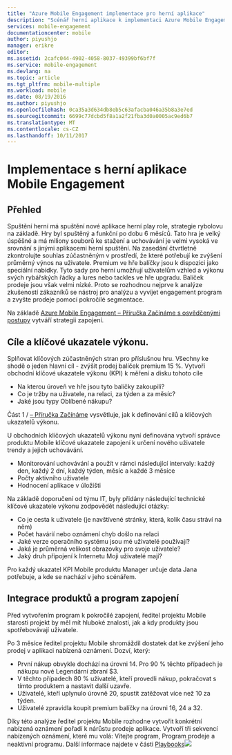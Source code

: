 ```yaml
---
title: "Azure Mobile Engagement implementace pro herní aplikace"
description: "Scénář herní aplikace k implementaci Azure Mobile Engagement"
services: mobile-engagement
documentationcenter: mobile
author: piyushjo
manager: erikre
editor: 
ms.assetid: 2cafc044-4902-4058-8037-49399bf6bf7f
ms.service: mobile-engagement
ms.devlang: na
ms.topic: article
ms.tgt_pltfrm: mobile-multiple
ms.workload: mobile
ms.date: 08/19/2016
ms.author: piyushjo
ms.openlocfilehash: 0ca35a3d634db8eb5c63afacba046a35b8a3e7ed
ms.sourcegitcommit: 6699c77dcbd5f8a1a2f21fba3d0a0005ac9ed6b7
ms.translationtype: MT
ms.contentlocale: cs-CZ
ms.lasthandoff: 10/11/2017
---
```

# <a name="implement-mobile-engagement-with-gaming-app"></a>Implementace s herní aplikace Mobile Engagement
## <a name="overview"></a>Přehled
Spuštění herní má spuštění nové aplikace herní play role, strategie rybolovu na základě. Hry byl spuštěný a funkční po dobu 6 měsíců. Tato hra je velký úspěšné a má miliony souborů ke stažení a uchovávání je velmi vysoká ve srovnání s jinými aplikacemi herní spuštění. Na zasedání čtvrtletně zkontrolujte souhlas zúčastněným v prostředí, že které potřebují ke zvýšení průměrný výnos na uživatele. Premium ve hře balíčky jsou k dispozici jako speciální nabídky. Tyto sady pro herní umožňují uživatelům vzhled a výkonu svých rybářských řádky a lures nebo tackles ve hře upgradu. Balíček prodeje jsou však velmi nízké. Proto se rozhodnou nejprve k analýze zkušeností zákazníků se nástroj pro analýzu a vyvíjet engagement program a zvyšte prodeje pomocí pokročilé segmentace.

Na základě [Azure Mobile Engagement – Příručka Začínáme s osvědčenými postupy](mobile-engagement-getting-started-best-practices.md) vytváří strategii zapojení.

## <a name="objectives-and-kpis"></a>Cíle a klíčové ukazatele výkonu.
Splňovat klíčových zúčastněných stran pro příslušnou hru. Všechny ke shodě o jeden hlavní cíl - zvýšit prodej balíček premium 15 %. Vytvoří obchodní klíčové ukazatele výkonu (KPI) k měření a disku tohoto cíle

* Na kterou úroveň ve hře jsou tyto balíčky zakoupili?
* Co je tržby na uživatele, na relaci, za týden a za měsíc?
* Jaké jsou typy Oblíbené nákupu?

Část 1 / [– Příručka Začínáme](mobile-engagement-getting-started-best-practices.md) vysvětluje, jak k definování cílů a klíčových ukazatelů výkonu. 

U obchodních klíčových ukazatelů výkonu nyní definována vytvoří správce produktu Mobile klíčové ukazatele zapojení k určení nového uživatele trendy a jejich uchovávání.

* Monitorování uchovávání a použít v rámci následující intervaly: každý den, každý 2 dní, každý týden, měsíc a každé 3 měsíce
* Počty aktivního uživatele
* Hodnocení aplikace v úložišti

Na základě doporučení od týmu IT, byly přidány následující technické klíčové ukazatele výkonu zodpovědět následující otázky:

* Co je cesta k uživatele (je navštívené stránky, která, kolik času stráví na něm)
* Počet havárií nebo oznámení chyb došlo na relaci
* Jaké verze operačního systému jsou mé uživatelé používají?
* Jaká je průměrná velikost obrazovky pro svoje uživatele?
* Jaký druh připojení k Internetu Moji uživatelé mají?

Pro každý ukazatel KPI Mobile produktu Manager určuje data Jana potřebuje, a kde se nachází v jeho scénářem.

## <a name="engagement-program-and-integration"></a>Integrace produktů a program zapojení
Před vytvořením program k pokročilé zapojení, ředitel projektu Mobile starosti projekt by měl mít hluboké znalosti, jak a kdy produkty jsou spotřebovávají uživatele.

Po 3 měsíce ředitel projektu Mobile shromáždil dostatek dat ke zvýšení jeho prodej v aplikaci nabízená oznámení. Dozví, který:

* První nákup obvykle dochází na úrovni 14. Pro 90 % těchto případech je nákupu nové Legendární zbraní $3.
* V těchto případech 80 % uživatelé, kteří provedli nákup, pokračovat s tímto produktem a nastavit další uzavře.
* Uživatelé, kteří uplynulo úrovně 20, spustit zatěžovat více než 10 za týden.
* Uživatelé zpravidla koupit premium balíčky na úrovni 16, 24 a 32.

Díky této analýze ředitel projektu Mobile rozhodne vytvořit konkrétní nabízená oznámení pořadí k nárůstu prodeje aplikace. Vytvoří tři sekvencí nabízených oznámení, které mu volá: Vítejte program, Program prodeje a neaktivní programu. Další informace najdete v části [Playbooks](https://github.com/Azure/azure-mobile-engagement-samples/tree/master/Playbooks)![][1]

<!--Image references-->

[1]: ./media/mobile-engagement-game-scenario/notification-scenario.png

<!--Link references-->
